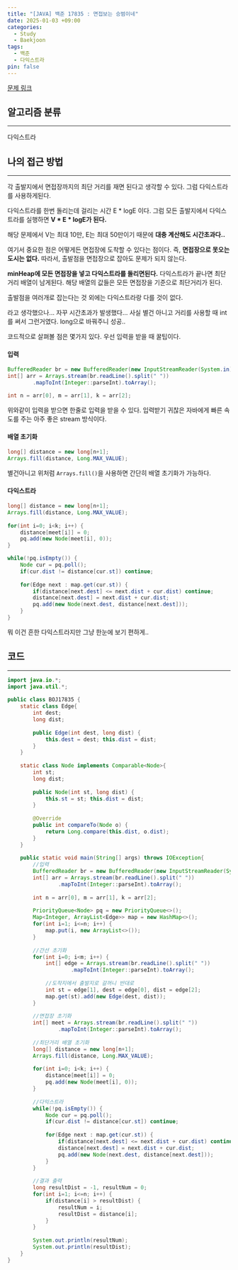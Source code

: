 ```yaml
---
title: "[JAVA] 백준 17835 : 면접보는 승범이네"
date: 2025-01-03 +09:00
categories:
  - Study
  - Baekjoon
tags:
  - 백준
  - 다익스트라
pin: false
---
```

 [문제 링크](https://www.acmicpc.net/problem/17835)

## 알고리즘 분류
---
다익스트라

## 나의 접근 방법
---
각 출발지에서 면접장까지의 최단 거리를 재면 된다고 생각할 수 있다. 그럼 다익스트라를 사용하게된다.

다익스트라를 한번 돌리는데 걸리는 시간 E * logE 이다. 그럼 모든 출발지에서 다익스트라를 실행하면 **V * E * logE가 된다.** 

해당 문제에서 V는 최대 10만, E는 최대 50만이기 때문에 **대충 계산해도 시간초과다..**

여기서 중요한 점은 어떻게든 면접장에 도착할 수 있다는 점이다. 즉, **면접장으로 못오는 도시는 없다.** 따라서, 출발점을 면접장으로 잡아도 문제가 되지 않는다. 

**minHeap에 모든 면접장을 넣고 다익스트라를 돌리면된다.** 다익스트라가 끝나면 최단거리 배열이 남게된다. 해당 배열의 값들은 모든 면접장을 기준으로 최단거리가 된다.

출발점을 여러개로 잡는다는 것 외에는 다익스트라랑 다를 것이 없다.

라고 생각했으나... 자꾸 시간초과가 발생했다... 사실 별건 아니고 거리를 사용할 때 int를 써서 그런거였다. long으로 바꿔주니 성공..

코드적으로 살펴볼 점은 몇가지 있다. 우선 입력을 받을 때 꿀팁이다.

#### 입력
```java
BufferedReader br = new BufferedReader(new InputStreamReader(System.in));  
int[] arr = Arrays.stream(br.readLine().split(" "))  
		.mapToInt(Integer::parseInt).toArray();  

int n = arr[0], m = arr[1], k = arr[2];  
```

위와같이 입력을 받으면 한줄로 입력을 받을 수 있다. 입력받기 귀찮은 자바에게 빠른 속도를 주는 아주 좋은 stream 방식이다.

#### 배열 초기화
```java
long[] distance = new long[n+1];  
Arrays.fill(distance, Long.MAX_VALUE);  
```

별건아니고 위처럼 `Arrays.fill()`을 사용하면 간단히 배열 초기화가 가능하다.

#### 다익스트라
```java
long[] distance = new long[n+1];  
Arrays.fill(distance, Long.MAX_VALUE);  
  
for(int i=0; i<k; i++) {
    distance[meet[i]] = 0;  
    pq.add(new Node(meet[i], 0));  
}

while(!pq.isEmpty()) {  
    Node cur = pq.poll();
    if(cur.dist != distance[cur.st]) continue;  
	
    for(Edge next : map.get(cur.st)) {  
        if(distance[next.dest] <= next.dist + cur.dist) continue;  
	    distance[next.dest] = next.dist + cur.dist;  
	    pq.add(new Node(next.dest, distance[next.dest]));  
    }  
}  
```

뭐 이건 흔한 다익스트라지만 그냥 한눈에 보기 편하게..

## 코드
---
```java
import java.io.*;  
import java.util.*;  
  
public class BOJ17835 {  
    static class Edge{  
        int dest;  
        long dist;  
  
        public Edge(int dest, long dist) {  
            this.dest = dest; this.dist = dist;  
        }  
    }  
  
    static class Node implements Comparable<Node>{  
        int st;  
        long dist;  
  
        public Node(int st, long dist) {  
            this.st = st; this.dist = dist;  
        }  
  
        @Override  
        public int compareTo(Node o) {  
            return Long.compare(this.dist, o.dist);  
        }  
    }  
  
    public static void main(String[] args) throws IOException{  
        //입력  
        BufferedReader br = new BufferedReader(new InputStreamReader(System.in));  
        int[] arr = Arrays.stream(br.readLine().split(" "))  
                .mapToInt(Integer::parseInt).toArray();  
  
        int n = arr[0], m = arr[1], k = arr[2];  
  
        PriorityQueue<Node> pq = new PriorityQueue<>();  
        Map<Integer, ArrayList<Edge>> map = new HashMap<>();  
        for(int i=1; i<=n; i++) {  
            map.put(i, new ArrayList<>());  
        }  
  
        //간선 초기화  
        for(int i=0; i<m; i++) {  
            int[] edge = Arrays.stream(br.readLine().split(" "))  
                    .mapToInt(Integer::parseInt).toArray();  
  
            //도착지에서 출발지로 갈꺼니 반대로  
            int st = edge[1], dest = edge[0], dist = edge[2];  
            map.get(st).add(new Edge(dest, dist));  
        }  
  
        //면접장 초기화  
        int[] meet = Arrays.stream(br.readLine().split(" "))  
                .mapToInt(Integer::parseInt).toArray();  
  
        //최단거리 배열 초기화  
        long[] distance = new long[n+1];  
        Arrays.fill(distance, Long.MAX_VALUE);  
  
        for(int i=0; i<k; i++) {  
            distance[meet[i]] = 0;  
            pq.add(new Node(meet[i], 0));  
        }  
  
        //다익스트라  
        while(!pq.isEmpty()) {  
            Node cur = pq.poll();  
            if(cur.dist != distance[cur.st]) continue;  
  
            for(Edge next : map.get(cur.st)) {  
                if(distance[next.dest] <= next.dist + cur.dist) continue;  
                distance[next.dest] = next.dist + cur.dist;  
                pq.add(new Node(next.dest, distance[next.dest]));  
            }  
        }  
  
        //결과 출력  
        long resultDist = -1, resultNum = 0;  
        for(int i=1; i<=n; i++) {  
            if(distance[i] > resultDist) {  
                resultNum = i;  
                resultDist = distance[i];  
            }  
        }  
  
        System.out.println(resultNum);  
        System.out.println(resultDist);  
    }  
}
```